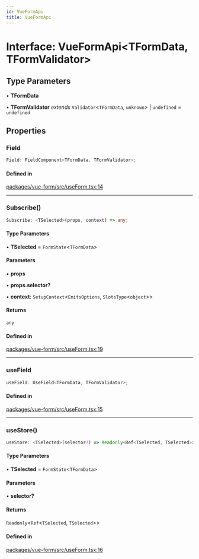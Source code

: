 ```yaml
---
id: VueFormApi
title: VueFormApi
---
```


# Interface: VueFormApi\<TFormData, TFormValidator\>

## Type Parameters

• **TFormData**

• **TFormValidator** *extends* `Validator`\<`TFormData`, `unknown`\> \| `undefined` = `undefined`

## Properties

### Field

```ts
Field: FieldComponent<TFormData, TFormValidator>;
```

#### Defined in

[packages/vue-form/src/useForm.tsx:14](https://github.com/TanStack/form/blob/main/packages/vue-form/src/useForm.tsx#L14)

***

### Subscribe()

```ts
Subscribe: <TSelected>(props, context) => any;
```

#### Type Parameters

• **TSelected** = `FormState`\<`TFormData`\>

#### Parameters

• **props**

• **props.selector?**

• **context**: `SetupContext`\<`EmitsOptions`, `SlotsType`\<`object`\>\>

#### Returns

`any`

#### Defined in

[packages/vue-form/src/useForm.tsx:19](https://github.com/TanStack/form/blob/main/packages/vue-form/src/useForm.tsx#L19)

***

### useField

```ts
useField: UseField<TFormData, TFormValidator>;
```

#### Defined in

[packages/vue-form/src/useForm.tsx:15](https://github.com/TanStack/form/blob/main/packages/vue-form/src/useForm.tsx#L15)

***

### useStore()

```ts
useStore: <TSelected>(selector?) => Readonly<Ref<TSelected, TSelected>>;
```

#### Type Parameters

• **TSelected** = `FormState`\<`TFormData`\>

#### Parameters

• **selector?**

#### Returns

`Readonly`\<`Ref`\<`TSelected`, `TSelected`\>\>

#### Defined in

[packages/vue-form/src/useForm.tsx:16](https://github.com/TanStack/form/blob/main/packages/vue-form/src/useForm.tsx#L16)
